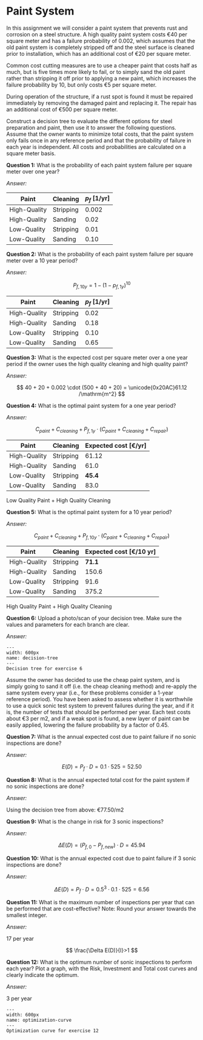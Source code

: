 # Paint System

In this assignment we will consider a paint system that prevents rust and corrosion on a steel structure. A high quality paint system costs €40 per square meter and has a failure probability of 0.002, which assumes that the old paint system is completely stripped off and the steel surface is cleaned prior to installation, which has an additional cost of €20 per square meter. 

Common cost cutting measures are to use a cheaper paint that costs half as much, but is five times more likely to fail, or to simply sand the old paint rather than stripping it off prior to applying a new paint, which increases the failure probability by 10, but only costs €5 per square meter.

During operation of the structure, if a rust spot is found it must be repaired immediately by removing the damaged paint and replacing it. The repair has an additional cost of €500 per square meter. 

Construct a decision tree to evaluate the different options for steel preparation and paint, then use it to answer the following questions. Assume that the owner wants to minimize total costs, that the paint system only fails once in any reference period and that the probability of failure in each year is independent. All costs and probabilities are calculated on a square meter basis. 

**Question 1:**	What is the probability of each paint system failure per square meter over one year?

*Answer:*

| Paint            | Cleaning   | $p_f$ [1/yr] |
|-------           |---         | ---        |
|   High-Quality   | Stripping  | 0.002      |
|   High-Quality   | Sanding    | 0.02       |
|   Low-Quality    | Stripping  | 0.01       |
|   Low-Quality    | Sanding    | 0.10       |

**Question 2:**	What is the probability of each paint system failure per square meter over a 10 year period?

*Answer:*

$$P_{f,10y} = 1 - (1 - p_{f,1y})^{10}$$

| Paint            | Cleaning   | $p_f$ [1/yr] |
|-------           |---         | ---        |
|   High-Quality   | Stripping  | 0.02       |
|   High-Quality   | Sanding    | 0.18       |
|   Low-Quality    | Stripping  | 0.10       |
|   Low-Quality    | Sanding    | 0.65       |

**Question 3:**	What is the expected cost per square meter over a one year period if the owner uses the high quality cleaning and high quality paint?

*Answer:* 

$$
40 + 20 + 0.002 \cdot (500 + 40 + 20) = \unicode{0x20AC}61.12 /\mathrm{m^2}
$$

**Question 4:**	What is the optimal paint system for a one year period?

*Answer:*

$$C_{paint} + C_{cleaning} + P_{f,1y} \cdot (C_{paint} + C_{cleaning} + C_{repair})$$

| Paint            | Cleaning   | Expected cost [€/yr] |
|-------           |---         | ---                |
|   High-Quality   | Stripping  | 61.12         	 |
|   High-Quality   | Sanding    | 61.0               |
|   Low-Quality    | Stripping  | **45.4**           |
|   Low-Quality    | Sanding    | 83.0               |

Low Quality Paint + High Quality Cleaning

**Question 5:**	What is the optimal paint system for a 10 year period?

*Answer:*

$$C_{paint} + C_{cleaning} + P_{f,10y} \cdot (C_{paint} + C_{cleaning} + C_{repair})$$

| Paint            | Cleaning   | Expected cost [€/10 yr] |
|-------           |---         | ---                  |
|   High-Quality   | Stripping  | **71.1**        	   |
|   High-Quality   | Sanding    | 150.6                |
|   Low-Quality    | Stripping  | 91.6                 |
|   Low-Quality    | Sanding    | 375.2                |

High Quality Paint + High Quality Cleaning

**Question 6:**	Upload a photo/scan of your decision tree. Make sure the values and parameters for each branch are clear.

*Answer:*

```{figure} ../figures/exercise-decision-tree.png
---
width: 600px
name: decision-tree
---
Decision tree for exercise 6
```

Assume the owner has decided to use the cheap paint system, and is simply going to sand it off (i.e. the cheap cleaning method) and re-apply the same system every year (i.e., for these problems consider a 1-year reference period). You have been asked to assess whether it is worthwhile to use a quick sonic test system to prevent failures during the year, and if it is, the number of tests that should be performed per year. Each test costs about €3 per m2, and if a weak spot is found, a new layer of paint can be easily applied, lowering the failure probability by a factor of 0.45.

**Question 7:**	What is the annual expected cost due to paint failure if no sonic inspections are done?

*Answer:*

$$
E(D) = P_f \cdot D = 0.1 \cdot 525 = 52.50
$$

**Question 8:**	What is the annual expected total cost for the paint system if no sonic inspections are done?

*Answer:*

Using the decision tree from above: €77.50/m2

**Question 9:**	What is the change in risk for 3 sonic inspections?

*Answer:*

$$
\Delta E(D) = (P_{f,0} - P_{f,new}) \cdot D = 45.94
$$

**Question 10:**	What is the annual expected cost due to paint failure if 3 sonic inspections are done?

*Answer:*

$$
\Delta E(D)=P_f \cdot D={0.5}^3 \cdot 0.1 \cdot 525=6.56
$$

**Question 11:**	What is the maximum number of inspections per year that can be performed that are cost-effective? Note: Round your answer towards the smallest integer.

*Answer:*

17 per year

$$
\frac{\Delta E(D)}{I}>1
$$

**Question 12:**	What is the optimum number of sonic inspections to perform each year? Plot a graph, with the Risk, Investment and Total cost curves and clearly indicate the optimum.

*Answer:*

3 per year

```{figure} ../figures/exercise-optimization.png
---
width: 600px
name: optimization-curve
---
Optimization curve for exercise 12
```